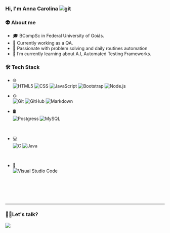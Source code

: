 ### Hi, I'm Anna Carolina ![git](https://user-images.githubusercontent.com/40298607/114101347-fc966680-989b-11eb-8342-1148bd1a3aa9.gif)



<h3>👽 About me</h3>

- 🎓   BCompSc in Federal University of Goiás.
- 💼   Currently working as a QA.
- 💓  Passionate with problem solving and daily routines automation
- 🌱 I’m currently learning about A.I, Automated Testing Frameworks.

<h3>🛠 Tech Stack</h3>

- 🌐<br>
  ![HTML5](https://img.shields.io/badge/HTML5-E34F26?style=for-the-badge&logo=html5&logoColor=white)
  ![CSS](https://img.shields.io/badge/CSS-239120?&style=for-the-badge&logo=css3&logoColor=white)
  ![JavaScript](https://img.shields.io/badge/JavaScript-F7DF1E?style=for-the-badge&logo=javascript&logoColor=black)
  ![Bootstrap](https://img.shields.io/badge/Bootstrap-563D7C?style=for-the-badge&logo=bootstrap&logoColor=white)
  ![Node.js](https://img.shields.io/badge/Node.js-43853D?style=for-the-badge&logo=node.js&logoColor=white)
  <br>

- ⚙️<br>
  ![Git](https://img.shields.io/badge/Git-F05032?style=for-the-badge&logo=git&logoColor=white)
  ![GitHub](https://img.shields.io/badge/GitHub-100000?style=for-the-badge&logo=github&logoColor=white)
  ![Markdown](https://img.shields.io/badge/Markdown-000000?style=for-the-badge&logo=markdown&logoColor=white)
  <br>

 - 🛢<br>
  ![Postgress](https://img.shields.io/badge/PostgreSQL-316192?style=for-the-badge&logo=postgresql&logoColor=white)
  ![MySQL](https://img.shields.io/badge/MySQL-00000F?style=for-the-badge&logo=mysql&logoColor=white)
  <br>

  - 💻<br>
 ![C](https://img.shields.io/badge/C-00599C?style=for-the-badge&logo=c&logoColor=white)
 ![Java](https://img.shields.io/badge/Java-ED8B00?style=for-the-badge&logo=java&logoColor=white)
 <br> 

  - 🔧<br>
  ![Visual Studio Code](https://img.shields.io/badge/Visual_Studio_Code-0078D4?style=for-the-badge&logo=visual%20studio%20code&logoColor=white)
  <br>

<br>

<br>
<br>


---

<h3> 🤝🏻Let's talk?</h3>
<p align="center">

[<img src="https://img.shields.io/badge/linkedin-%230077B5.svg?&style=for-the-badge&logo=linkedin&logoColor=white" />](https://www.linkedin.com/in/accorado)

